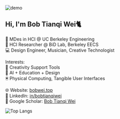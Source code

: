 ![demo](cover.gif)
## Hi, I'm Bob Tianqi Wei🐈

🏫 MDes in HCI @ UC Berkeley Engineering  
🔬 HCI Researcher @ BiD Lab, Berkeley EECS  
💻 Design Engineer, Musician, Creative Technologist  

Interests:  
🎨 Creativity Support Tools  
🤖 AI + Education + Design  
🖲️ Physical Computing, Tangible User Interfaces 

🌐 Website: [bobwei.top](https://www.bobwei.top)  
💼 LinkedIn: [in/bobtianqiwei](https://www.linkedin.com/in/bobtianqiwei)  
📑 Google Scholar: [Bob Tianqi Wei](https://scholar.google.com/citations?user=G1m94BIAAAAJ&hl=en)

![Top Langs](https://github-readme-stats.vercel.app/api/top-langs/?username=bobtianqiwei&layout=compact)
